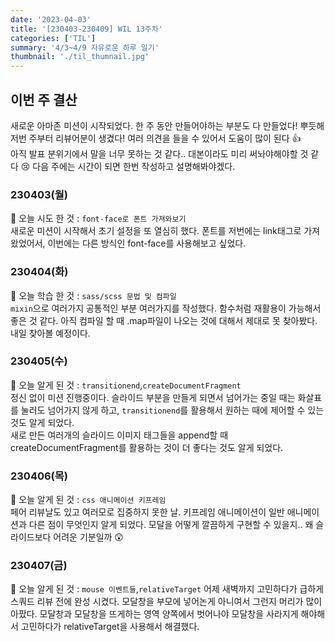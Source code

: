 ```yaml
---
date: '2023-04-03'
title: '[230403-230409] WIL 13주차'
categories: ['TIL']
summary: '4/3~4/9 자유로운 하루 일기'
thumbnail: './til_thumnail.jpg'
---
```


## 이번 주 결산

새로운 아마존 미션이 시작되었다. 한 주 동안 만들어야하는 부분도 다 만들었다! 뿌듯해</br>
저번 주부터 리뷰어분이 생겼다! 여러 의견을 들을 수 있어서 도움이 많이 된다 👍<br/>
아직 발표 분위기에서 말을 너무 못하는 것 같다.. 대본이라도 미리 써놔야해야할 것 같다 😢 다음 주에는 시간이 되면 한번 작성하고 설명해봐야겠다.

### 230403(월)

🌟 오늘 시도 한 것 : `font-face로 폰트 가져와보기`<br/>
새로운 미션이 시작해서 초기 설정을 또 열심히 했다. 폰트를 저번에는 link태그로 가져왔었어서, 이번에는 다른 방식인 font-face를 사용해보고 싶었다.

### 230404(화)

🌟 오늘 학습 한 것 : `sass/scss 문법 및 컴파일`<br/>
`mixin`으로 여러가지 공통적인 부분 여러가지를 작성했다. 함수처럼 재활용이 가능해서 좋은 것 같다. 아직 컴파일 할 때 .map파일이 나오는 것에 대해서 제대로 못 찾아봤다. 내일 찾아볼 예정이다.

### 230405(수)

🌟 오늘 알게 된 것 : `transitionend`,`createDocumentFragment`<br/>
정신 없이 미션 진행중이다. 슬라이드 부분을 만들게 되면서 넘어가는 중일 때는 화살표를 눌러도 넘어가지 않게 하고, `transitionend`를 활용해서 원하는 때에 제어할 수 있는 것도 알게 되었다.<br/>
새로 만든 여러개의 슬라이드 이미지 태그들을 append할 때 createDocumentFragment를 활용하는 것이 더 좋다는 것도 알게 되었다.

### 230406(목)

🌟 오늘 알게 된 것 : `css 애니메이션 키프레임`<br/>
페어 리뷰날도 있고 여러모로 집중하지 못한 날. 키프레임 애니메이션이 일반 애니메이션과 다른 점이 무엇인지 알게 되었다. 모달을 어떻게 깔끔하게 구현할 수 있을지.. 왜 슬라이드보다 어려운 기분일까 😲

### 230407(금)

🌟 오늘 알게 된 것 : `mouse 이벤트들`,`relativeTarget`
어제 새벽까지 고민하다가 급하게 스쿼드 리뷰 전에 완성 시켰다. 모달창을 부모에 넣어논게 아니여서 그런지 머리가 많이 아팠다. 모달창과 모달창을 뜨게하는 영역 양쪽에서 벗어나야 모달창을 사라지게 해야해서 고민하다가 relativeTarget을 사용해서 해결했다.<br/>
